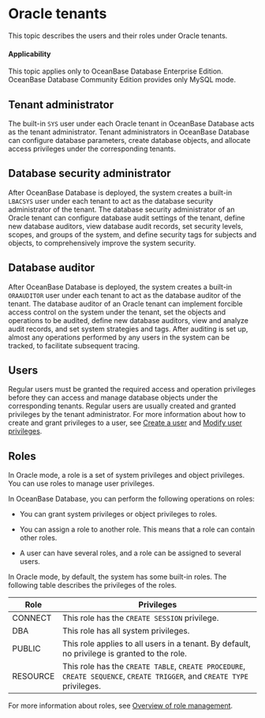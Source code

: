 # Oracle tenants

This topic describes the users and their roles under Oracle tenants.

<main id="notice" >
<h4>Applicability</h4>
<p>This topic applies only to OceanBase Database Enterprise Edition. OceanBase Database Community Edition provides only MySQL mode. </p>
</main>

## Tenant administrator

The built-in `SYS` user under each Oracle tenant in OceanBase Database acts as the tenant administrator. Tenant administrators in OceanBase Database can configure database parameters, create database objects, and allocate access privileges under the corresponding tenants.

## Database security administrator

After OceanBase Database is deployed, the system creates a built-in `LBACSYS` user under each tenant to act as the database security administrator of the tenant. The database security administrator of an Oracle tenant can configure database audit settings of the tenant, define new database auditors, view database audit records, set security levels, scopes, and groups of the system, and define security tags for subjects and objects, to comprehensively improve the system security.

## Database auditor

After OceanBase Database is deployed, the system creates a built-in `ORAAUDITOR` user under each tenant to act as the database auditor of the tenant. The database auditor of an Oracle tenant can implement forcible access control on the system under the tenant, set the objects and operations to be audited, define new database auditors, view and analyze audit records, and set system strategies and tags. After auditing is set up, almost any operations performed by any users in the system can be tracked, to facilitate subsequent tracing.

## Users

Regular users must be granted the required access and operation privileges before they can access and manage database objects under the corresponding tenants. Regular users are usually created and granted privileges by the tenant administrator. For more information about how to create and grant privileges to a user, see [Create a user](../2.oracle-mode/1.create-a-user-of-oracle-mode.md) and [Modify user privileges](../2.oracle-mode/5.modify-user-permissions-for-oralce-tenant-of-oracle-mode.md).

## Roles

In Oracle mode, a role is a set of system privileges and object privileges. You can use roles to manage user privileges.

In OceanBase Database, you can perform the following operations on roles:

* You can grant system privileges or object privileges to roles.

* You can assign a role to another role. This means that a role can contain other roles.

* A user can have several roles, and a role can be assigned to several users.

In Oracle mode, by default, the system has some built-in roles. The following table describes the privileges of the roles.

| Role | Privileges |
|----------|-------------------------------------------------------------------------------------------------|
| CONNECT | This role has the `CREATE SESSION` privilege.  |
| DBA | This role has all system privileges.  |
| PUBLIC | This role applies to all users in a tenant. By default, no privilege is granted to the role.  |
| RESOURCE | This role has the `CREATE TABLE`, `CREATE PROCEDURE`, `CREATE SEQUENCE`, `CREATE TRIGGER`, and `CREATE TYPE` privileges.  |

For more information about roles, see [Overview of role management](../2.oracle-mode/9.manage-roles-of-oracle-mode/1.role-management-overview-of-oracle-mode.md).
